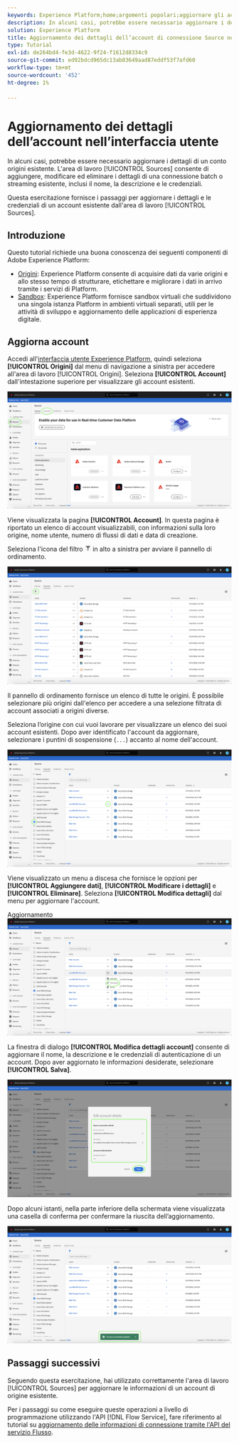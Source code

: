 ```yaml
---
keywords: Experience Platform;home;argomenti popolari;aggiornare gli account
description: In alcuni casi, potrebbe essere necessario aggiornare i dettagli di un conto origini esistente. L'area di lavoro Origini consente di aggiungere, modificare ed eliminare i dettagli di una connessione batch o streaming esistente, inclusi nome, descrizione e credenziali.
solution: Experience Platform
title: Aggiornamento dei dettagli dell’account di connessione Source nell’interfaccia utente
type: Tutorial
exl-id: de264bd4-fe3d-4622-9f24-f1612d8334c9
source-git-commit: ed92bdcd965dc13ab83649aad87eddf53f7afd60
workflow-type: tm+mt
source-wordcount: '452'
ht-degree: 1%

---
```


# Aggiornamento dei dettagli dell’account nell’interfaccia utente

In alcuni casi, potrebbe essere necessario aggiornare i dettagli di un conto origini esistente. L&#39;area di lavoro [!UICONTROL Sources] consente di aggiungere, modificare ed eliminare i dettagli di una connessione batch o streaming esistente, inclusi il nome, la descrizione e le credenziali.

Questa esercitazione fornisce i passaggi per aggiornare i dettagli e le credenziali di un account esistente dall&#39;area di lavoro [!UICONTROL Sources].

## Introduzione

Questo tutorial richiede una buona conoscenza dei seguenti componenti di Adobe Experience Platform:

- [Origini](../../home.md): Experience Platform consente di acquisire dati da varie origini e allo stesso tempo di strutturare, etichettare e migliorare i dati in arrivo tramite i servizi di Platform.
- [Sandbox](../../../sandboxes/home.md): Experience Platform fornisce sandbox virtuali che suddividono una singola istanza Platform in ambienti virtuali separati, utili per le attività di sviluppo e aggiornamento delle applicazioni di esperienza digitale.

## Aggiorna account

Accedi all&#39;[interfaccia utente Experience Platform](https://platform.adobe.com), quindi seleziona **[!UICONTROL Origini]** dal menu di navigazione a sinistra per accedere all&#39;area di lavoro [!UICONTROL Origini]. Seleziona **[!UICONTROL Account]** dall&#39;intestazione superiore per visualizzare gli account esistenti.

![catalogo](../../images/tutorials/update/catalog.png)

Viene visualizzata la pagina **[!UICONTROL Account]**. In questa pagina è riportato un elenco di account visualizzabili, con informazioni sulla loro origine, nome utente, numero di flussi di dati e data di creazione.

Seleziona l&#39;icona del filtro ![filter](../../images/tutorials/update/filter.png) in alto a sinistra per avviare il pannello di ordinamento.

![elenco account](../../images/tutorials/update/accounts-list.png)

Il pannello di ordinamento fornisce un elenco di tutte le origini. È possibile selezionare più origini dall&#39;elenco per accedere a una selezione filtrata di account associati a origini diverse.

Seleziona l’origine con cui vuoi lavorare per visualizzare un elenco dei suoi account esistenti. Dopo aver identificato l&#39;account da aggiornare, selezionare i puntini di sospensione (`...`) accanto al nome dell&#39;account.

![account-sort](../../images/tutorials/update/accounts-sort.png)

Viene visualizzato un menu a discesa che fornisce le opzioni per **[!UICONTROL Aggiungere dati]**, **[!UICONTROL Modificare i dettagli]** e **[!UICONTROL Eliminare]**. Seleziona **[!UICONTROL Modifica dettagli]** dal menu per aggiornare l&#39;account.

Aggiornamento ![](../../images/tutorials/update/update.png)

La finestra di dialogo **[!UICONTROL Modifica dettagli account]** consente di aggiornare il nome, la descrizione e le credenziali di autenticazione di un account. Dopo aver aggiornato le informazioni desiderate, selezionare **[!UICONTROL Salva]**.

![modifica-dettagli-account](../../images/tutorials/update/edit-account-details.png)

Dopo alcuni istanti, nella parte inferiore della schermata viene visualizzata una casella di conferma per confermare la riuscita dell’aggiornamento.

![aggiornamento-confermato](../../images/tutorials/update/update-confirmed.png)

## Passaggi successivi

Seguendo questa esercitazione, hai utilizzato correttamente l&#39;area di lavoro [!UICONTROL Sources] per aggiornare le informazioni di un account di origine esistente.

Per i passaggi su come eseguire queste operazioni a livello di programmazione utilizzando l&#39;API [!DNL Flow Service], fare riferimento al tutorial su [aggiornamento delle informazioni di connessione tramite l&#39;API del servizio Flusso](../../tutorials/api/update.md).
